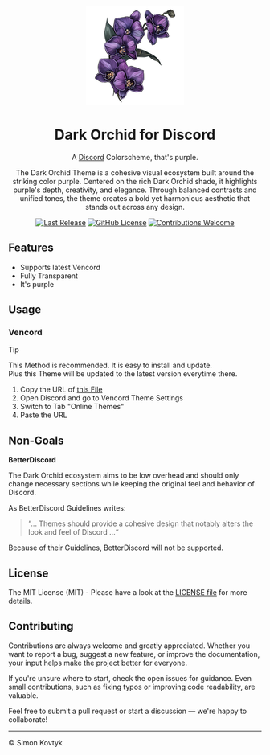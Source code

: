 <div align="center">
  <img width="196" height="196" src="https://github.com/dark-orchid/.github/blob/main/logo/196x196.png" />
  <h1>Dark Orchid for Discord</h1>

  A [Discord](https://discord.com/) Colorscheme, that's purple.

  The Dark Orchid Theme is a cohesive visual ecosystem built around the striking color purple. Centered on the rich Dark Orchid shade, it highlights purple's depth, creativity, and elegance. Through balanced contrasts and unified tones, the theme creates a bold yet harmonious aesthetic that stands out across any design.

  [![Last Release](https://img.shields.io/github/v/release/dark-orchid/discord?sort=semver&display_name=release&color=7300ff)](./)
  [![GitHub License](https://img.shields.io/github/license/dark-orchid/discord?color=7300ff)](./LICENSE)
  [![Contributions Welcome](https://img.shields.io/badge/contributions-welcome-7300ff)](./)
</div>

## Features
- Supports latest Vencord
- Fully Transparent
- It's purple

## Usage
### Vencord
> [!TIP]
> This Method is recommended. It is easy to install and update.<br/>Plus this Theme will be updated to the latest version everytime there.
1. Copy the URL of [this File](https://raw.githubusercontent.com/dark-orchid/discord/refs/heads/main/dark-orchid.css)
2. Open Discord and go to Vencord Theme Settings
3. Switch to Tab "Online Themes"
4. Paste the URL

## Non-Goals

**BetterDiscord**

The Dark Orchid ecosystem aims to be low overhead and should only change necessary sections while keeping the original feel and behavior of Discord.

As BetterDiscord Guidelines writes:
> ”... Themes should provide a cohesive design that notably alters the look and feel of Discord ...“

Because of their Guidelines, BetterDiscord will not be supported.

## License
The MIT License (MIT) - Please have a look at the [LICENSE file](./LICENSE) for more details.

## Contributing
Contributions are always welcome and greatly appreciated. Whether you want to report a bug, suggest a new feature, or improve the documentation, your input helps make the project better for everyone.

If you're unsure where to start, check the open issues for guidance. Even small contributions, such as fixing typos or improving code readability, are valuable.

Feel free to submit a pull request or start a discussion — we're happy to collaborate!

---

© Simon Kovtyk
